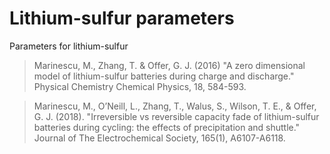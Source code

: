 # Lithium-sulfur parameters

Parameters for lithium-sulfur

> Marinescu, M., Zhang, T. & Offer, G. J. (2016) "A zero dimensional model of
lithium-sulfur batteries during charge and discharge." Physical Chemistry
Chemical Physics, 18, 584-593.

> Marinescu, M., O’Neill, L., Zhang, T., Walus, S., Wilson, T. E., & Offer, G. J. (2018).
"Irreversible vs reversible capacity fade of lithium-sulfur batteries during cycling: the
effects of precipitation and shuttle." Journal of The Electrochemical Society, 165(1),
A6107-A6118.
